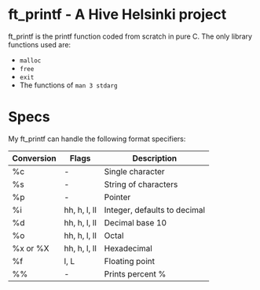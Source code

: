 # ft_printf - A Hive Helsinki project

ft_printf is the printf function coded from scratch in pure C.
The only library functions used are:
- `malloc`
- `free`
- `exit`
- The functions of `man 3 stdarg`

# Specs

My ft_printf can handle the following format specifiers:

Conversion | Flags | Description
------------ | ------------- | --------------
%c | - | Single character
%s | - | String of characters
%p | - | Pointer
%i | hh, h, l, ll | Integer, defaults to decimal
%d | hh, h, l, ll | Decimal base 10
%o | hh, h, l, ll | Octal
%x or %X | hh, h, l, ll | Hexadecimal
%f | l, L | Floating point
%% | - | Prints percent %


